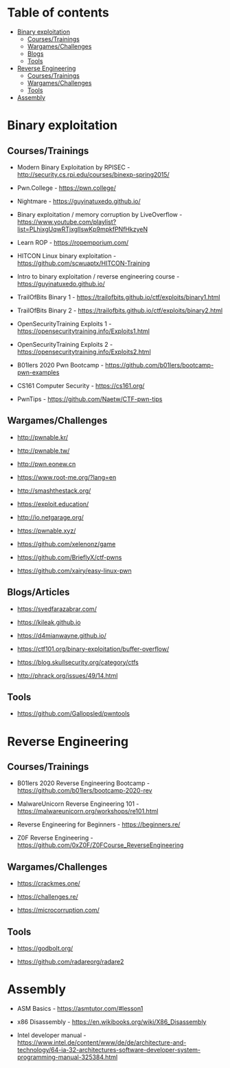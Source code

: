 # Table of contents

* [Binary exploitation](#binary-exploitation)
    * [Courses/Trainings](#coursestrainings)
    * [Wargames/Challenges](#wargameschallenges)
    * [Blogs](#blogs)
    * [Tools](#tools)
* [Reverse Engineering](#reverse-engineering)
    * [Courses/Trainings](#coursestrainings-1)
    * [Wargames/Challenges](#wargameschallenges-1)
    * [Tools](#tools)
* [Assembly](#assembly)

# Binary exploitation

## Courses/Trainings

* Modern Binary Exploitation by RPISEC - <http://security.cs.rpi.edu/courses/binexp-spring2015/>

* Pwn.College - <https://pwn.college/>

* Nightmare - <https://guyinatuxedo.github.io/>

* Binary exploitation / memory corruption by LiveOverflow - <https://www.youtube.com/playlist?list=PLhixgUqwRTjxglIswKp9mpkfPNfHkzyeN>

* Learn ROP - <https://ropemporium.com/>

* HITCON Linux binary exploitation - <https://github.com/scwuaptx/HITCON-Training>

* Intro to binary exploitation / reverse engineering course - <https://guyinatuxedo.github.io/>

* TrailOfBits Binary 1 - <https://trailofbits.github.io/ctf/exploits/binary1.html>

* TrailOfBits Binary 2 - <https://trailofbits.github.io/ctf/exploits/binary2.html>

* OpenSecurityTraining Exploits 1 - <https://opensecuritytraining.info/Exploits1.html>

* OpenSecurityTraining Exploits 2 - <https://opensecuritytraining.info/Exploits2.html>

* B01lers 2020 Pwn Bootcamp - <https://github.com/b01lers/bootcamp-pwn-examples>

* CS161 Computer Security - <https://cs161.org/>

* PwnTips - <https://github.com/Naetw/CTF-pwn-tips>

## Wargames/Challenges

* <http://pwnable.kr/>

* <http://pwnable.tw/>

* <http://pwn.eonew.cn>

* <https://www.root-me.org/?lang=en>

* <http://smashthestack.org/>

* <https://exploit.education/>

* <http://io.netgarage.org/>

* <https://pwnable.xyz/>

* <https://github.com/xelenonz/game>

* <https://github.com/BrieflyX/ctf-pwns>

* <https://github.com/xairy/easy-linux-pwn>

## Blogs/Articles

* <https://syedfarazabrar.com/>

* <https://kileak.github.io>

* <https://d4mianwayne.github.io/>

* <https://ctf101.org/binary-exploitation/buffer-overflow/>

* <https://blog.skullsecurity.org/category/ctfs>

* <http://phrack.org/issues/49/14.html>

## Tools

* <https://github.com/Gallopsled/pwntools>

# Reverse Engineering

## Courses/Trainings

* B01lers 2020 Reverse Engineering Bootcamp - <https://github.com/b01lers/bootcamp-2020-rev>

* MalwareUnicorn Reverse Engineering 101 - <https://malwareunicorn.org/workshops/re101.html>

* Reverse Engineering for Beginners - <https://beginners.re/>

* Z0F Reverse Engineering - <https://github.com/0xZ0F/Z0FCourse_ReverseEngineering>

## Wargames/Challenges

* <https://crackmes.one/>

* <https://challenges.re/>

* <https://microcorruption.com/>

## Tools

* <https://godbolt.org/>

* <https://github.com/radareorg/radare2>

# Assembly

* ASM Basics - <https://asmtutor.com/#lesson1>

* x86 Disassembly - <https://en.wikibooks.org/wiki/X86_Disassembly>

* Intel developer manual - <https://www.intel.de/content/www/de/de/architecture-and-technology/64-ia-32-architectures-software-developer-system-programming-manual-325384.html>
